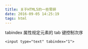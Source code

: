 ```yaml
---
title: 关于HTML5的一些零碎
date: 2016-09-05 14:25:19
tags: html
---
```

tabindex 属性规定元素的 tab 键控制次序

    <input type="text" tabindex="1">